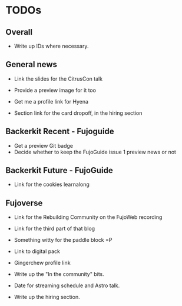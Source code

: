 # TODOs

## Overall
- Write up IDs where necessary.

## General news
- Link the slides for the CitrusCon talk
- Provide a preview image for it too 

- Get me a profile link for Hyena
- Section link for the card dropoff, in the hiring section

## Backerkit Recent - Fujoguide
- Get a preview Git badge
- Decide whether to keep the FujoGuide issue 1 preview news or not

## Backerkit Future - FujoGuide
- Link for the cookies learnalong 

## Fujoverse
- Link for the Rebuilding Community on the FujoWeb recording
- Link for the third part of that blog 
- Something witty for the paddle block =P

- Link to digital pack 
- Gingerchew profile link 

- Write up the "In the community" bits.

- Date for streaming schedule and Astro talk. 

- Write up the hiring section.

